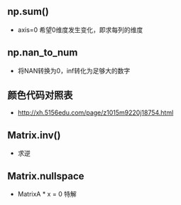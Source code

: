 ## np.sum()
- axis=0 希望0维度发生变化，即求每列的维度
## np.nan_to_num
- 将NAN转换为0，inf转化为足够大的数字
## 颜色代码对照表
- http://xh.5156edu.com/page/z1015m9220j18754.html
## Matrix.inv()
- 求逆
## Matrix.nullspace
- MatrixA * x = 0 特解
